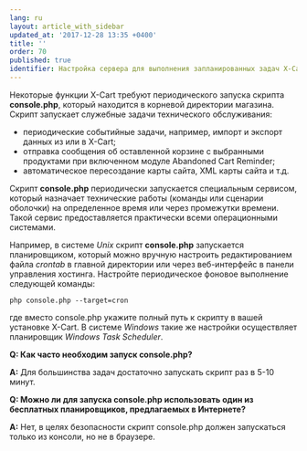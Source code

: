 ```yaml
---
lang: ru
layout: article_with_sidebar
updated_at: '2017-12-28 13:35 +0400'
title: ''
order: 70
published: true
identifier: Настройка сервера для выполнения запланированных задач X-Cart
---
```

Некоторые функции X-Cart требуют периодического запуска скрипта **console.php**, который находится в корневой директории магазина. Скрипт запускает служебные задачи технического обслуживания:

*   периодические событийные задачи, например, импорт и экспорт данных из или в X-Cart;
*   отправка сообщения об оставленной корзине с выбранными продуктами  при включенном модуле Abandoned Cart Reminder;
*   автоматическое пересоздание карты сайта, XML карты сайта и т.д.

Скрипт **console.php** периодически запускается специальным сервисом, который назначает технические работы (команды или сценарии оболочки) на определенное время или через промежутки времени. Такой сервис предоставляется практически всеми операционными системами. 

Например, в системе _Unix_ скрипт **console.php** запускается планировщиком, который можно вручную настроить редактированием файла _crontab_ в главной директории или через веб-интерфейс в панели управления хостинга. Настройте периодическое фоновое выполнение следующей команды:

```
php console.php --target=cron
```

где вместо console.php укажите полный путь к скрипту в вашей установке X-Cart. В системе _Windows_ такие же настройки осуществляет планировщик _Windows Task Scheduler_. 

**Q: Как часто необходим запуск console.php?**

**A:** Для большинства задач достаточно запускать скрипт раз в 5-10 минут.

**Q: Можно ли для запуска console.php использовать один из бесплатных планировщиков, предлагаемых в Интернете?**

**A:** Нет, в целях безопасности скрипт console.php должен запускаться только из консоли, но не в браузере.
